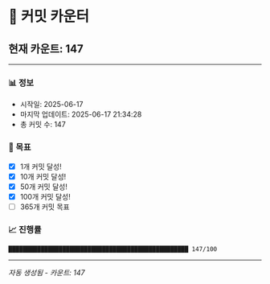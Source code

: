 # 🔢 커밋 카운터

## 현재 카운트: 147

---

### 📊 정보
- 시작일: 2025-06-17
- 마지막 업데이트: 2025-06-17 21:34:28
- 총 커밋 수: 147

### 🎯 목표
- [x] 1개 커밋 달성!
- [x] 10개 커밋 달성!
- [x] 50개 커밋 달성!
- [x] 100개 커밋 달성!
- [ ] 365개 커밋 목표

### 📈 진행률
```
██████████████████████████████████████████████████ 147/100
```

---
*자동 생성됨 - 카운트: 147*
